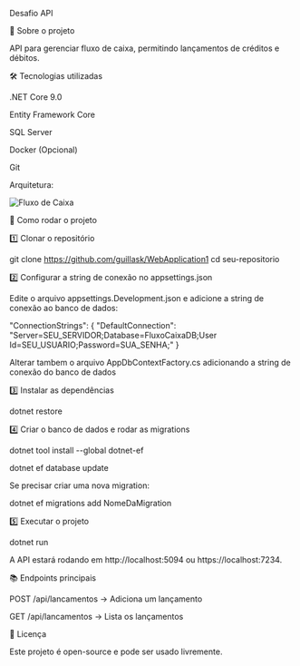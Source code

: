 Desafio API

📌 Sobre o projeto

API para gerenciar fluxo de caixa, permitindo lançamentos de créditos e débitos.

🛠️ Tecnologias utilizadas

.NET Core 9.0

Entity Framework Core

SQL Server

Docker (Opcional)

Git

Arquitetura:

![Fluxo de Caixa](images/screenshot.png)

🚀 Como rodar o projeto

1️⃣ Clonar o repositório

git clone https://github.com/guillask/WebApplication1
cd seu-repositorio

2️⃣ Configurar a string de conexão no appsettings.json

Edite o arquivo appsettings.Development.json e adicione a string de conexão ao banco de dados:

"ConnectionStrings": {
  "DefaultConnection": "Server=SEU_SERVIDOR;Database=FluxoCaixaDB;User Id=SEU_USUARIO;Password=SUA_SENHA;"
}

Alterar tambem o arquivo AppDbContextFactory.cs adicionando a string de conexão do banco de dados

3️⃣ Instalar as dependências

dotnet restore

4️⃣ Criar o banco de dados e rodar as migrations

dotnet tool install --global dotnet-ef

dotnet ef database update

Se precisar criar uma nova migration:

dotnet ef migrations add NomeDaMigration

5️⃣ Executar o projeto

dotnet run

A API estará rodando em http://localhost:5094 ou https://localhost:7234.

📚 Endpoints principais

POST /api/lancamentos → Adiciona um lançamento

GET /api/lancamentos → Lista os lançamentos

📝 Licença

Este projeto é open-source e pode ser usado livremente.